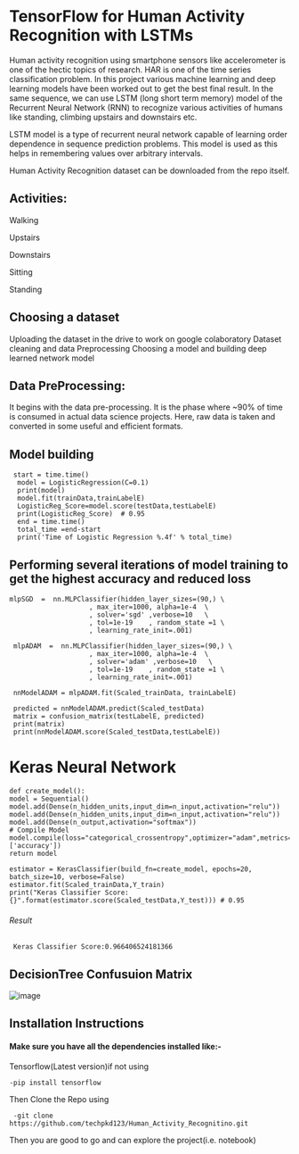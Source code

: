 # TensorFlow for Human Activity Recognition with LSTMs

Human activity recognition using smartphone sensors like accelerometer is one of the hectic topics of research. HAR is one of the time series classification problem. In this project various machine learning and deep learning models have been worked out to get the best final result. In the same sequence, we can use LSTM (long short term memory) model of the Recurrent Neural Network (RNN) to recognize various activities of humans like standing, climbing upstairs and downstairs etc.

LSTM model is a type of recurrent neural network capable of learning order dependence in sequence prediction problems. This model is used as this helps in remembering values over arbitrary intervals.

Human Activity Recognition dataset can be downloaded from the repo itself.

## Activities:

Walking

Upstairs

Downstairs

Sitting

Standing



## Choosing a dataset
Uploading the dataset in the drive to work on google colaboratory
Dataset cleaning and data Preprocessing
Choosing a model and building deep learned network model


## Data PreProcessing:
It begins with the data pre-processing. It is the phase where ~90% of time is consumed in actual data science projects. Here, raw data is taken and converted in some useful and efficient formats.

 ## Model building

     start = time.time()
      model = LogisticRegression(C=0.1)
      print(model)
      model.fit(trainData,trainLabelE)
      LogisticReg_Score=model.score(testData,testLabelE)
      print(LogisticReg_Score)  # 0.95
      end = time.time()
      total_time =end-start
      print('Time of Logistic Regression %.4f' % total_time)
      
   ## Performing several iterations of model training to get the highest accuracy and reduced loss
    mlpSGD  =  nn.MLPClassifier(hidden_layer_sizes=(90,) \
                        , max_iter=1000, alpha=1e-4  \
                        , solver='sgd' ,verbose=10   \
                        , tol=1e-19    , random_state =1 \
                        , learning_rate_init=.001)

     mlpADAM  =  nn.MLPClassifier(hidden_layer_sizes=(90,) \
                        , max_iter=1000, alpha=1e-4  \
                        , solver='adam' ,verbose=10   \
                        , tol=1e-19    , random_state =1 \
                        , learning_rate_init=.001)

     nnModelADAM = mlpADAM.fit(Scaled_trainData, trainLabelE)

     predicted = nnModelADAM.predict(Scaled_testData)
     matrix = confusion_matrix(testLabelE, predicted)
     print(matrix)
     print(nnModelADAM.score(Scaled_testData,testLabelE))
     
   # Keras Neural Network
    def create_model():
    model = Sequential()
    model.add(Dense(n_hidden_units,input_dim=n_input,activation="relu"))
    model.add(Dense(n_hidden_units,input_dim=n_input,activation="relu"))
    model.add(Dense(n_output,activation="softmax"))
    # Compile Model
    model.compile(loss="categorical_crossentropy",optimizer="adam",metrics=['accuracy'])
    return model

    estimator = KerasClassifier(build_fn=create_model, epochs=20, batch_size=10, verbose=False)
    estimator.fit(Scaled_trainData,Y_train)
    print("Keras Classifier Score:{}".format(estimator.score(Scaled_testData,Y_test))) # 0.95
    
   ###### Result 
     Keras Classifier Score:0.966406524181366
 
      
  ## DecisionTree Confusuion Matrix
   ![image](https://user-images.githubusercontent.com/49801313/119567428-f0258900-bdc9-11eb-8ed9-2d9cd5b1a256.png)

## Installation Instructions

#### Make sure you have all the dependencies installed like:-

   Tensorflow(Latest version)if not using
    
    -pip install tensorflow
    
   Then Clone the Repo using
      
     -git clone https://github.com/techpkd123/Human_Activity_Recognitino.git
    
   Then you are good to go and can explore the project(i.e. notebook)
